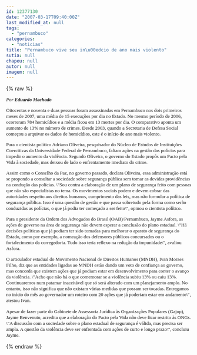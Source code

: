 ```yaml
---
id: 12377130
date: "2007-03-17T09:40:00Z"
last_modified_at: null
tags:
  - "pernambuco"
categories:
  - "noticias"
title: "Pernambuco vive seu in\u00edcio de ano mais violento"
sutia: null
chapeu: null
autor: null
imagem: null
---
```

{% raw %}
<p><FONT size=2></p>
<p><P><I><FONT face=Verdana>Por <STRONG>Eduardo Machado </STRONG></FONT></P></I></p>
<p><P><FONT face=Verdana>Oitocentas e noventa e duas pessoas foram assassinadas em Pernambuco nos dois primeiros meses de 2007, uma média de 15 execuções por dia no Estado. No mesmo período de 2006, ocorreram 784 homicídios e a média ficou em 13 mortes por dia. O comparativo aponta um aumento de 13% no número de crimes. Desde 2003, quando a Secretaria de Defesa Social começou a arquivar os dados de homicídios, este é o início de ano mais violento. </FONT></P></p>
<p><P><FONT face=Verdana>Para o cientista político Adriano Oliveira, pesquisador do Núcleo de Estudos de Instituições Coercitivas da Universidade Federal de Pernambuco, faltam ações na gestão das polícias para impedir o aumento da violência. Segundo Oliveira, o governo do Estado propôs um Pacto pela Vida à sociedade, mas deixou de lado o enfrentamento imediato do crime. </FONT></P></p>
<p><P><FONT face=Verdana>Assim como o Conselho da Paz, no governo passado, declara Oliveira, essa administração está se propondo a consultar a sociedade sobre segurança pública sem tomar as devidas providências na condução das polícias. \"Sou contra a elaboração de um plano de segurança feito com pessoas que não são especialistas no tema. Os movimentos sociais podem e devem cobrar das autoridades respeito aos direitos humanos, cumprimento das leis, mas não formular a política de segurança pública. Isso é uma questão de gestão e que passa sobretudo pela forma como serão conduzidas as polícias, o que já podia ter começado a ser feito\", opinou o cientista político. </FONT></P></p>
<p><P><FONT face=Verdana>Para o presidente da Ordem dos Advogados do Brasil (OAB)/Pernambuco, Jayme Asfora, as ações de governo na área de segurança não devem esperar a conclusão do plano estadual. \"Há decisões políticas que já podiam ter sido tomadas para melhorar o aparato de segurança do Estado, como por exemplo, a nomeação dos defensores públicos concursados ou o fortalecimento da corregedoria. Tudo isso teria reflexo na redução da impunidade\", avaliou Asfora. </FONT></P></p>
<p><P><FONT face=Verdana>O articulador estadual do Movimento Nacional de Direitos Humanos (MNDH), Ivan Moraes Filho, diz que as entidades ligadas ao MNDH estão dando um voto de confiança ao governo, mas concorda que existem ações que já podiam estar em desenvolvimento para conter o avanço da violência. \"Acho que não há o que comemorar se a violência subiu 13% ou caiu 13%. Continuaremos num patamar inaceitável que só será alterado com um planejamento amplo. No entanto, isso não significa que não existam várias medidas que possam ser tocadas. Entregamos no início do mês ao governador um roteiro com 20 ações que já poderiam estar em andamento\", atestou Ivan. </FONT></P></p>
<p><P><FONT face=Verdana>Apesar de fazer parte do Gabinete de Assessoria Jurídica às Organizações Populares (Gajop), Jayme Benvenuto, acredita que a elaboração do Pacto pela Vida não deve ficar restrito às ONGs. \"A discussão com a sociedade sobre o plano estadual de segurança é válida, mas precisa ser ampla. A questão da violência deve ser enfrentada com ações de curto e longo prazo\", concluiu Jayme. </FONT></FONT></P> </p>
{% endraw %}